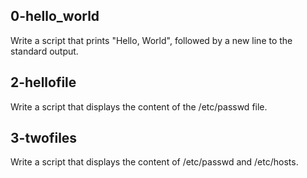 ## 0-hello_world

Write a script that prints "Hello, World", followed by a new line to the standard output.
## 2-hellofile

Write a script that displays the content of the /etc/passwd file.
## 3-twofiles

Write a script that displays the content of /etc/passwd and /etc/hosts.
